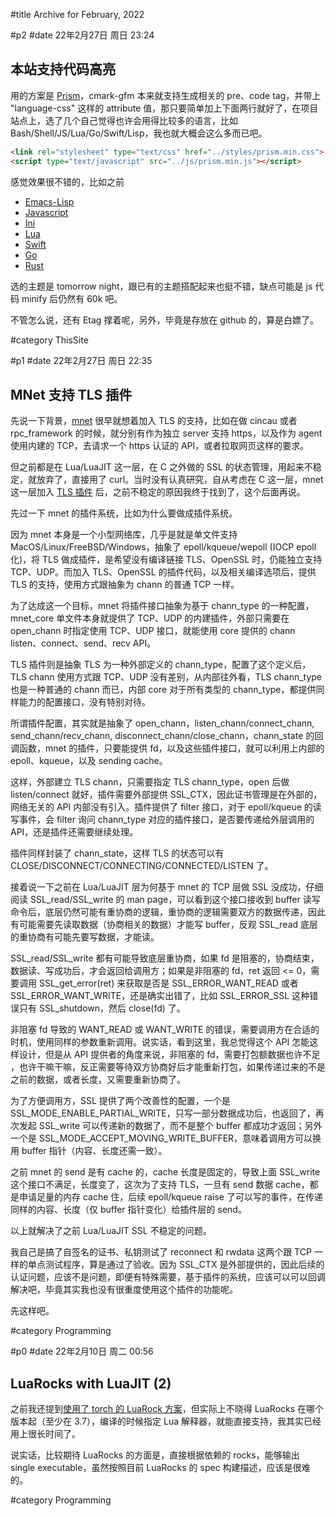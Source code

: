 #title Archive for February, 2022

#p2
#date 22年2月27日 周日 23:24

## 本站支持代码高亮

用的方案是 [Prism](https://prismjs.com/)，cmark-gfm 本来就支持生成相关的 pre、code tag，并带上 "language-css" 这样的 attribute 值，那只要简单加上下面两行就好了，在项目站点上，选了几个自己觉得也许会用得比较多的语言，比如 Bash/Shell/JS/Lua/Go/Swift/Lisp，我也就大概会这么多而已吧。

```html
<link rel="stylesheet" type="text/css" href="../styles/prism.min.css">
<script type="text/javascript" src="../js/prism.min.js"></script>
```

感觉效果很不错的，比如之前

- [Emacs-Lisp](blog#2008-06#p1)
- [Javascript](blog#2021-11#p4)
- [Ini](blog#2021-11#p0)
- [Lua](blog#2021-08#p0)
- [Swift](blog#2020-12#p0)
- [Go](blog#2020-11#p0)
- [Rust](blog#2020-09#p1)

选的主题是 tomorrow night，跟已有的主题搭配起来也挺不错，缺点可能是 js 代码 minify 后仍然有 60k 吧。

不管怎么说，还有 Etag 撑着呢，另外，毕竟是存放在 github 的，算是白嫖了。

#category ThisSite

#p1
#date 22年2月27日 周日 22:35

## MNet 支持 TLS 插件

先说一下背景，[mnet](https://github.com/lalawue/m_net/) 很早就想着加入 TLS 的支持，比如在做 cincau 或者 rpc_framework 的时候，就分别有作为独立 server 支持 https，以及作为 agent 使用内建的 TCP，去请求一个 https 认证的 API，或者拉取网页这样的要求。

但之前都是在 Lua/LuaJIT 这一层，在 C 之外做的 SSL 的状态管理，用起来不稳定，就放弃了，直接用了 curl。当时没有认真研究，自从考虑在 C 这一层，mnet 这一层加入 [TLS 插件](https://github.com/lalawue/m_net/tree/master/extension/openssl) 后，之前不稳定的原因我终于找到了，这个后面再说。

先过一下 mnet 的插件系统，比如为什么要做成插件系统。

因为 mnet 本身是一个小型网络库，几乎是就是单文件支持 MacOS/Linux/FreeBSD/Windows，抽象了 epoll/kqueue/wepoll (IOCP epoll 化)，将 TLS 做成插件，是希望没有编译链接 TLS、OpenSSL 时，仍能独立支持 TCP、UDP。而加入 TLS、OpenSSL 的插件代码，以及相关编译选项后，提供 TLS 的支持，使用方式跟抽象为 chann 的普通 TCP 一样。

为了达成这一个目标，mnet 将插件接口抽象为基于 chann_type 的一种配置，mnet_core 单文件本身就提供了 TCP、UDP 的内建插件，外部只需要在 open_chann 时指定使用 TCP、UDP 接口，就能使用 core 提供的 chann listen、connect、send、recv API。

TLS 插件则是抽象 TLS 为一种外部定义的 chann_type，配置了这个定义后，TLS chann 使用方式跟 TCP、UDP 没有差别，从内部往外看，TLS chann_type 也是一种普通的 chann 而已，内部 core 对于所有类型的 chann_type，都提供同样能力的配置接口，没有特别对待。

所谓插件配置，其实就是抽象了 open_chann，listen_chann/connect_chann, send_chann/recv_chann, disconnect_chann/close_chann，chann_state 的回调函数，mnet 的插件，只要能提供 fd，以及这些插件接口，就可以利用上内部的 epoll、kqueue，以及 sending cache。

这样，外部建立 TLS chann，只需要指定 TLS chann_type，open 后做 listen/connect 就好，插件需要外部提供 SSL_CTX，因此证书管理是在外部的，网络无关的 API 内部没有引入。插件提供了 filter 接口，对于 epoll/kqueue 的读写事件，会 filter 询问 chann_type 对应的插件接口，是否要传递给外层调用的 API，还是插件还需要继续处理。

插件同样封装了 chann_state，这样 TLS 的状态可以有 CLOSE/DISCONNECT/CONNECTING/CONNECTED/LISTEN 了。

接着说一下之前在 Lua/LuaJIT 层为何基于 mnet 的 TCP 层做 SSL 没成功，仔细阅读 SSL_read/SSL_write 的 man page，可以看到这个接口接收到 buffer 读写命令后，底层仍然可能有重协商的逻辑，重协商的逻辑需要双方的数据传递，因此有可能需要先读取数据（协商相关的数据）才能写 buffer，反观 SSL_read 底层的重协商有可能先要写数据，才能读。

SSL_read/SSL_write 都有可能导致底层重协商，如果 fd 是阻塞的，协商结束，数据读、写成功后，才会返回给调用方；如果是非阻塞的 fd，ret 返回 <= 0，需要调用 SSL_get_error(ret) 来获取是否是 SSL_ERROR_WANT_READ 或者 SSL_ERROR_WANT_WRITE，还是确实出错了，比如 SSL_ERROR_SSL 这种错误只有 SSL_shutdown，然后 close(fd) 了。

非阻塞 fd 导致的 WANT_READ 或 WANT_WRITE 的错误，需要调用方在合适的时机，使用同样的参数重新调用。说实话，看到这里，我总觉得这个 API 怎能这样设计，但是从 API 提供者的角度来说，非阻塞的 fd，需要打包额数据也许不足 ，也许干嘛干嘛，反正需要等待双方协商好后才能重新打包，如果传递过来的不是之前的数据，或者长度，又需要重新协商了。

为了方便调用方，SSL 提供了两个改善性的配置，一个是 SSL_MODE_ENABLE_PARTIAL_WRITE，只写一部分数据成功后，也返回了，再次发起 SSL_write 可以传递新的数据了，而不是整个 buffer 都成功才返回；另外一个是 SSL_MODE_ACCEPT_MOVING_WRITE_BUFFER，意味着调用方可以换用 buffer 指针（内容、长度还需一致）。

之前 mnet 的 send 是有 cache 的，cache 长度是固定的，导致上面 SSL_write 这个接口不满足，长度变了，这次为了支持 TLS，一旦有 send 数据 cache，都是申请足量的内存 cache 住，后续 epoll/kqueue raise 了可以写的事件，在传递同样的内容、长度（仅 buffer 指针变化）给插件层的 send。

以上就解决了之前 Lua/LuaJIT SSL 不稳定的问题。

我自己是搞了自签名的证书、私钥测试了 reconnect 和 rwdata 这两个跟 TCP 一样的单点测试程序，算是通过了验收。因为 SSL_CTX 是外部提供的，因此后续的认证问题，应该不是问题，即便有特殊需要，基于插件的系统，应该可以可以回调解决吧，毕竟其实我也没有很重度使用这个插件的功能呢。

先这样吧。

#category Programming

#p0
#date 22年2月10日 周二 00:56

## LuaRocks with LuaJIT (2)

之前我还提到[使用了 torch 的 LuaRock 方案](blog#2020-07#p3)，但实际上不晓得 LuaRocks 在哪个版本起（至少在 3.7），编译的时候指定 Lua 解释器，就能直接支持，我其实已经用上很长时间了。

说实话，比较期待 LuaRocks 的方面是，直接根据依赖的 rocks，能够输出 single executable，虽然按照目前 LuaRocks 的 spec 构建描述，应该是很难的。

#category Programming
